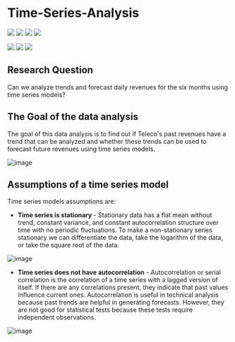 # Time-Series-Analysis

[![](https://img.shields.io/badge/Python-blue?style=for-the-badge)](https://github.com/hamzamohdzubair/redant)
[![](https://img.shields.io/badge/Library-Statsmodels-yellow?style=for-the-badge)](https://docs.rs/crate/redant/latest)
[![](https://img.shields.io/badge/Model-ARIMA-blueviolet?style=for-the-badge)](https://hamzamohdzubair.github.io/redant/)
[![](https://img.shields.io/badge/Library-Matplotlib-orange?style=for-the-badge)](https://crates.io/crates/redant)

![](https://img.shields.io/static/v1?label=&message=PlotAcf&color=green)
![](https://img.shields.io/static/v1?label=&message=PlotPAcf&color=yellow)
![](https://img.shields.io/static/v1?label=&message=GridSpec&color=blue)

## Research Question
Can we analyze trends and forecast daily revenues for the six months using time series models?

## The Goal of the data analysis
The goal of this data analysis is to find out if Teleco's past revenues have a trend that can be analyzed and whether these trends can be used to forecast future revenues using time series models.


![image](https://github.com/secil-carver/Time-Series-Analysis/assets/77639654/d03a62d4-49f4-42ee-a66e-9ac22945dad7)

## Assumptions of a time series model
Time series models assumptions are:
- **Time series is stationary** - Stationary data has a flat mean without trend, constant variance, and constant autocorrelation structure over time with no periodic fluctuations. To make a non-stationary series stationary we can differentiate the data, take the logarithm of the data, or take the square root of the data.

![image](https://github.com/secil-carver/Time-Series-Analysis/assets/77639654/d6df7ae4-3990-47ce-ba89-64179826fbc1)

- **Time series does not have autocorrelation** - Autocorrelation or serial correlation is the correlation of a time series with a lagged version of itself. If there are any correlations present, they indicate that past values influence current ones. Autocorrelation is useful in technical analysis because past trends are helpful in generating forecasts. However, they are not good for statistical tests because these tests require independent observations.

![image](https://github.com/secil-carver/Time-Series-Analysis/assets/77639654/48738a36-878b-43ba-94db-287853c2cbc3)
